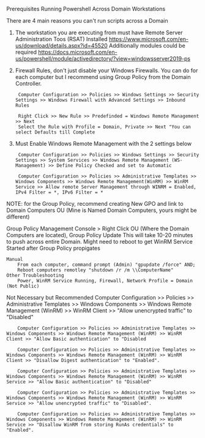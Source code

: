 Prerequisites Running Powershell Across Domain Workstations

There are 4 main reasons you can't run scripts across a Domain

1. The workstation you are executing from must have Remote Server Administration Toos (RSAT) Installed
        https://www.microsoft.com/en-us/download/details.aspx?id=45520
   Additionally modules could be required https://docs.microsoft.com/en-us/powershell/module/activedirectory/?view=windowsserver2019-ps

2. Firewall Rules, don't just disable your Windows Firewalls. You can do for each computer but I recommend using Group Policy from the Domain Controller.

        Computer Configuration >> Policies >> Windows Settings >> Security Settings >> Windows Firewall with Advanced Settings >> Inbound Rules

        Right Click >> New Rule >> Predefinded = Windows Remote Management >> Next
        Select the Rule with Profile = Domain, Private >> Next "You can select Defaults till Complete

3. Must Enable Windows Remote Management with the 2 settings below

        Computer Configuration >> Policies >> Windows Settings >> Security Settings >> System Services >> Windows Remote Management (WS-Management) >> Define Policy Checked and set to Automatic

        Computer Configuration >> Policies >> Administrative Templates >> Windows Components >> Windows Remote Management(WinRM) >> WinRM Service >> Allow remote Server Management through WINRM = Enabled, IPv4 Filter = *, IPv6 Filter = *

NOTE: for the Group Policy, recommend creating New GPO and link to Domain Computers OU (Mine is Named Domain Computers, yours might be different)

Group Policy Management Console > Right Click OU (Where the Domain Computers are located), Group Policy Update
        This will take 10-20 minutes to push across entire Domain.
        Might need to reboot to get WinRM Service Started after Group Policy propigates
    
    Manual
        From each computer, command prompt (Admin) "gpupdate /force" AND; 
        Reboot computers remotley "shutdown /r /m \\ComputerName"
    Other Troubleshooting
        Power, WinRM Service Running, Firewall, Network Profile = Domain (Not Public)

Not Necessary but Recommended
        Computer Configuration >> Policies >> Administrative Templates >> Windows Components >> Windows Remote Management (WinRM) >> WinRM Client >> "Allow unencrypted traffic" to "Disabled"
        
        Computer Configuration >> Policies >> Administrative Templates >> Windows Components >> Windows Remote Management (WinRM) >> WinRM Client >> "Allow Basic authentication" to "Disabled

        Computer Configuration >> Policies >> Administrative Templates >> Windows Components >> Windows Remote Management (WinRM) >> WinRM Client >> "Disallow Digest authentication" to "Enabled".

        Computer Configuration >> Policies >> Administrative Templates >> Windows Components >> Windows Remote Management (WinRM) >> WinRM Service >> "Allow Basic authentication" to "Disabled"

        Computer Configuration >> Policies >> Administrative Templates >> Windows Components >> Windows Remote Management (WinRM) >> WinRM Service >> "Allow unencrypted traffic" to "Disabled".
        
        Computer Configuration >> Policies >> Administrative Templates >> Windows Components >> Windows Remote Management (WinRM) >> WinRM Service >> "Disallow WinRM from storing RunAs credentials" to "Enabled".

